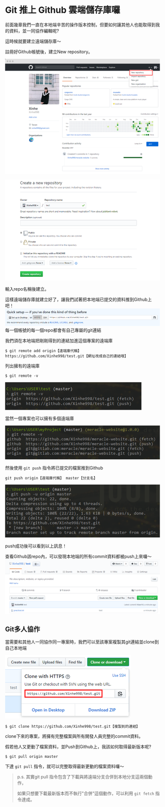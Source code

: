 # Git 推上 Github 雲端儲存庫囉

前面幾章我們一直在本地端辛苦的操作版本控制，但要如何讓其他人也能取得到我的資料，並一同協作編輯呢?

這時候就要建立遠端儲存庫～

註冊好Github帳號後，建立New repository。

![](/assets/xinhe_github.png)

![](/assets/22.png)

輸入repo名稱後建立。

這樣遠端儲存庫就建立好了，讓我們試著把本地端已提交的資料推到Github上吧！![](/assets/23.png)每一個帳號的每一個repo都會有自己專屬的git連結

我們須在本地端把剛剛得到的連結加進這個專案的遠端庫

```
$ git remote add origin【遠端庫代稱】 https://github.com/Xinhe998/test.git【網址改成自己的連結哦】
```

列出擁有的遠端庫

```
$ git remote -v
```

![](/assets/26.png)

當然一個專案也可以擁有多個遠端庫

![](/assets/27.png)

然後使用 `git push` 指令將已提交的檔案推到Github

```
git push origin【遠端庫代稱】 master【分支名】
```

![](/assets/24.png)

push成功後可以看到以上訊息！

查看Github該repo內，可以發現本地端的所有commit資料都被push上來囉～![](/assets/25.png)

## Git多人協作

當需要和其他人一同協作同一專案時，我們可以至該專案複製其git連結並clone到自己本地端

![](/assets/28.png)

```
$ git clone https://github.com/Xinhe998/test.git【複製到的連結】
```

clone下來的專案，將擁有完整檔案與所有開發人員完整的commit資料。

假若他人又更動了檔案資料，並Push到Github上，我該如何取得最新版本呢?

```
$ git pull origin master
```

下達 `git pull` 指令，就可以完整取得最新更動的檔案資料囉～

> p.s. 其實git pull 指令包含了下載與將遠端分支合併到本地分支這兩個動作，
>
> 如果只想要下載最新版本而不執行"合併"這個動作，可以利用 `git fetch` 指令達成。



